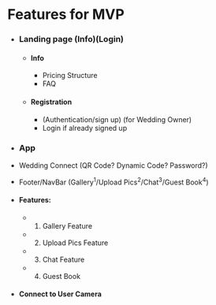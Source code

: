 # Features for MVP

- ### Landing page (Info)(Login)
  - #### Info
    - Pricing Structure
    - FAQ
  - #### Registration
    - (Authentication/sign up) (for Wedding Owner)
    - Login if already signed up

- ### App
- Wedding Connect (QR Code? Dynamic Code? Password?)
- Footer/NavBar (Gallery<sup>1</sup>/Upload Pics<sup>2</sup>/Chat<sup>3</sup>/Guest Book<sup>4</sup>)
- #### Features:
  - 1. Gallery Feature
  - 2. Upload Pics Feature
  - 3. Chat Feature
  - 4. Guest Book 
- #### Connect to User Camera
